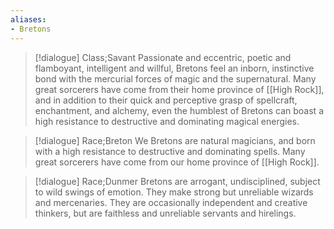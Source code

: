 ```yaml
---
aliases:
- Bretons
---
```


>[!dialogue] Class;Savant
Passionate and eccentric, poetic and flamboyant, intelligent and willful, Bretons feel an inborn, instinctive bond with the mercurial forces of magic and the supernatural. Many great sorcerers have come from their home province of [[High Rock]], and in addition to their quick and perceptive grasp of spellcraft, enchantment, and alchemy, even the humblest of Bretons can boast a high resistance to destructive and dominating magical energies.

>[!dialogue] Race;Breton
We Bretons are natural magicians, and born with a high resistance to destructive and dominating spells. Many great sorcerers have come from our home province of [[High Rock]].

>[!dialogue] Race;Dunmer
Bretons are arrogant, undisciplined, subject to wild swings of emotion. They make strong but unreliable wizards and mercenaries. They are occasionally independent and creative thinkers, but are faithless and unreliable servants and hirelings.